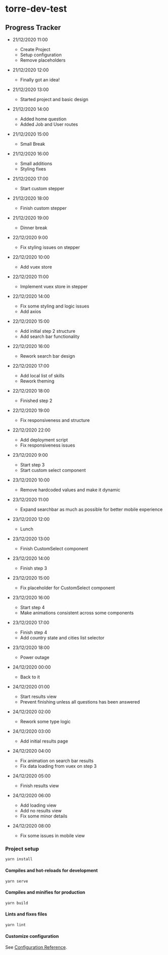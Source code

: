 # torre-dev-test

## Progress Tracker

- 21/12/2020 11:00
  - Create Project
  - Setup configuration
  - Remove placeholders

- 21/12/2020 12:00
  - Finally got an idea!

- 21/12/2020 13:00
  - Started project and basic design

- 21/12/2020 14:00
  - Added home question
  - Added Job and User routes

- 21/12/2020 15:00
  - Small Break

- 21/12/2020 16:00
  - Small additions
  - Styling fixes

- 21/12/2020 17:00
  - Start custom stepper

- 21/12/2020 18:00
  - Finish custom stepper

- 21/12/2020 19:00
  - Dinner break

- 22/12/2020 9:00
  - Fix styling issues on stepper

- 22/12/2020 10:00
  - Add vuex store

- 22/12/2020 11:00
  - Implement vuex store in stepper

- 22/12/2020 14:00
  - Fix some styling and logic issues
  - Add axios

- 22/12/2020 15:00
  - Add initial step 2 structure
  - Add search bar functionality

- 22/12/2020 16:00
  - Rework search bar design
  
- 22/12/2020 17:00
  - Add local list of skills
  - Rework theming

- 22/12/2020 18:00
  - Finished step 2

- 22/12/2020 19:00
  - Fix responsiveness and structure

- 22/12/2020 22:00
  - Add deployment script
  - Fix responsiveness issues

- 23/12/2020 9:00
  - Start step 3
  - Start custom select component

- 23/12/2020 10:00
  - Remove hardcoded values and make it dynamic

- 23/12/2020 11:00
  - Expand searchbar as much as possible for better mobile experience

- 23/12/2020 12:00
  - Lunch

- 23/12/2020 13:00
  - Finish CustomSelect component

- 23/12/2020 14:00
  - Finish step 3

- 23/12/2020 15:00
  - Fix placeholder for CustomSelect component

- 23/12/2020 16:00
  - Start step 4
  - Make animations consistent across some components

- 23/12/2020 17:00
  - Finish step 4
  - Add country state and cities list selector

- 23/12/2020 18:00
  - Power outage

- 24/12/2020 00:00
  - Back to it

- 24/12/2020 01:00
  - Start results view
  - Prevent finishing unless all questions has been answered

- 24/12/2020 02:00
  - Rework some type logic

- 24/12/2020 03:00
  - Add initial results page

- 24/12/2020 04:00
  - Fix animation on search bar results
  - Fix data loading from vuex on step 3

- 24/12/2020 05:00
  - Finish results view

- 24/12/2020 06:00
  - Add loading view
  - Add no results view
  - Fix some minor details
  
- 24/12/2020 08:00
  - Fix some issues in mobile view

### Project setup
```
yarn install
```

#### Compiles and hot-reloads for development
```
yarn serve
```

#### Compiles and minifies for production
```
yarn build
```

#### Lints and fixes files
```
yarn lint
```

#### Customize configuration
See [Configuration Reference](https://cli.vuejs.org/config/).
